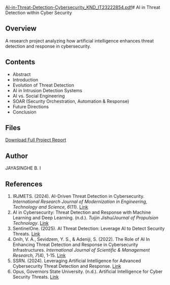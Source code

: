 [AI-in-Threat-Detection-Cybersecurity_KND_IT23222854.pdf](https://github.com/user-attachments/files/20360179/AI-in-Threat-Detection-Cybersecurity_KND_IT23222854.pdf)# AI in Threat Detection within Cyber Security

## Overview
A research project analyzing how artificial intelligence enhances threat detection and response in cybersecurity.

## Contents
- Abstract
- Introduction
- Evolution of Threat Detection
- AI in Intrusion Detection Systems
- AI vs. Social Engineering
- SOAR (Security Orchestration, Automation & Response)
- Future Directions
- Conclusion

## Files
[Download Full Project Report]([AI-in-Threat-Detection-Cybersecurity_KND_IT23222854.pdf](https://github.com/user-attachments/files/20360215/AI-in-Threat-Detection-Cybersecurity_KND_IT23222854.pdf))

## Author
JAYASINGHE B. I  
## References

1. IRJMETS. (2024). AI-Driven Threat Detection in Cybersecurity. *International Research Journal of Modernization in Engineering, Technology and Science, 6*(11). [Link](https://www.irjmets.com/uploadedfiles/paper/issue_11_november_2024/38223/final/fin_irjmets1716044548.pdf)
2. AI in Cybersecurity: Threat Detection and Response with Machine Learning and Deep Learning. (n.d.). *Tuijin Jishu/Journal of Propulsion Technology*. [Link](https://www.semanticscholar.org/paper/AI-in-Cybersecurity%3A-Threat-Detection-and-Response-Li-Yin/4a4f0d7b2c4c6a5e0d4a7d6e1b7c7a7b2b6d4c7e)
3. SentinelOne. (2025). AI Threat Detection: Leverage AI to Detect Security Threats. [Link](https://www.sentinelone.com/blog/ai-threat-detection-leverage-ai-to-detect-security-threats/)
4. Onih, V. A., Sevidzem, Y. S., & Adeniji, S. (2022). The Role of AI In Enhancing Threat Detection and Response in Cybersecurity Infrastructures. *International Journal of Scientific & Management Research, 7*(4), 1-15. [Link](https://www.researchgate.net/publication/360735351_The_Role_of_AI_In_Enhancing_Threat_Detection_and_Response_in_Cybersecurity_Infrastructures)
5. SSRN. (2024). Leveraging Artificial Intelligence for Advanced Cybersecurity Threat Detection and Response. [Link](https://papers.ssrn.com/sol3/papers.cfm?abstract_id=4698581)
6. Opus, Governors State University. (n.d.). Artificial Intelligence for Cyber Security Threats. [Link](https://opus.govst.edu/theses/1237/)
